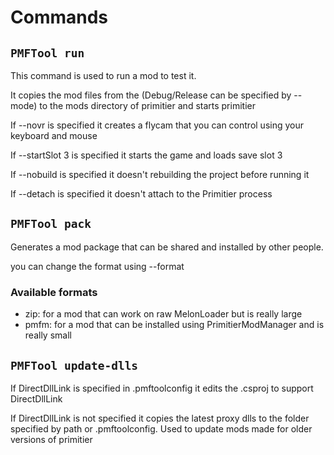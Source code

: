 # Commands


## ``` PMFTool run ```
This command is used to run a mod to test it.


It copies the mod files from the (Debug/Release can be specified by --mode) to the mods directory of primitier and starts primitier


If --novr is specified it creates a flycam that you can control using your keyboard and mouse

If --startSlot 3 is specified it starts the game and loads save slot 3

If --nobuild is specified it doesn't rebuilding the project before running it

If --detach is specified it doesn't attach to the Primitier process




## ``` PMFTool pack ```
Generates a mod package that can be shared and installed by other people.

you can change the format using --format

### Available formats
* zip: for a mod that can work on raw MelonLoader but is really large
* pmfm: for a mod that can be installed using PrimitierModManager and is really small

## ```PMFTool update-dlls```
If DirectDllLink is specified in .pmftoolconfig it edits the .csproj to support DirectDllLink 

If DirectDllLink is not specified it copies the latest proxy dlls to the folder specified by path or .pmftoolconfig.
Used to update mods made for older versions of primitier